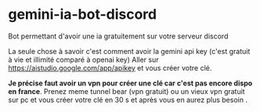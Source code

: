 # gemini-ia-bot-discord
Bot permettant d'avoir une ia gratuitement sur votre serveur discord

La seule chose à savoir c'est comment avoir la gemini api key (c'est gratuit à vie et illimité comparé à openai key)
Aller sur https://aistudio.google.com/app/apikey et vous créer votre clé. 

**Je précise faut avoir un vpn pour créer une clé car c'est pas encore dispo en france**. Prenez meme tunnel bear (vpn gratuit) ou un vieux vpn gratuit sur pc et vous créer votre clé en 30 s et après vous en aurez plus besoin .


